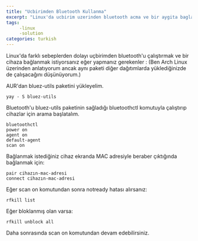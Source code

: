 ```yaml
---
title: "Ucbirimden Bluetooth Kullanma"
excerpt: "Linux'da ucbirim uzerinden bluetooth acma ve bir aygita baglanma"
tags:
     -linux
     -solution
categories: turkish
---
```


Linux'da farklı sebeplerden dolayı uçbirimden bluetooth'u çalıştırmak ve bir cihaza bağlanmak istiyorsanız eğer yapmanız gerekenler :
(Ben Arch Linux üzerinden anlatıyorum ancak aynı paketi diğer dağıtımlarda yüklediğinizde de çalışacağını düşünüyorum.) 


AUR'dan bluez-utils paketini yükleyelim.
```shell
yay - S bluez-utils 
```

Bluetooth'u bluez-utils paketinin sağladığı bluetoothctl komutuyla çalıştırıp cihazlar için arama başlatalım.
```shell
bluetoothctl
power on
agent on
default-agent
scan on 
```

Bağlanmak istediğiniz cihaz ekranda MAC adresiyle beraber çıktığında bağlanmak için:
```shell
pair cihazın-mac-adresi 
connect cihazın-mac-adresi 
```

Eğer scan on komutundan sonra notready hatası alırsanız:
```shell
rfkill list 
```
Eğer bloklanmış olan varsa:
```shell
rfkill unblock all 
```

Daha sonrasında scan on komutundan devam edebilirsiniz. 
